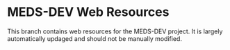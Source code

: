 # MEDS-DEV Web Resources

This branch contains web resources for the MEDS-DEV project. It is largely automatically updaged and should
not be manually modified.
